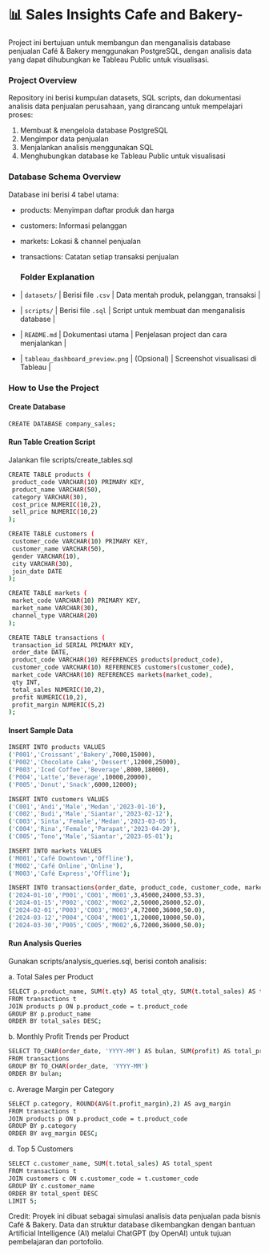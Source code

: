 # 📊  Sales Insights Cafe and Bakery-

Project ini bertujuan untuk membangun dan menganalisis database penjualan Café & Bakery menggunakan PostgreSQL, dengan analisis data yang dapat dihubungkan ke Tableau Public untuk visualisasi.

### Project Overview

Repository ini berisi kumpulan datasets, SQL scripts, dan dokumentasi analisis data penjualan perusahaan, yang dirancang untuk mempelajari proses:
1. Membuat & mengelola database PostgreSQL
2. Mengimpor data penjualan
3. Menjalankan analisis menggunakan SQL
4. Menghubungkan database ke Tableau Public untuk visualisasi

### Database Schema Overview

Database ini berisi 4 tabel utama:
- products: Menyimpan daftar produk dan harga
- customers: Informasi pelanggan
- markets: Lokasi & channel penjualan
- transactions: Catatan setiap transaksi penjualan

  ### Folder Explanation

- | `datasets/`                     | Berisi file `.csv` | Data mentah produk, pelanggan, transaksi       |
- | `scripts/`                      | Berisi file `.sql` | Script untuk membuat dan menganalisis database |
- | `README.md`                     | Dokumentasi utama  | Penjelasan project dan cara menjalankan        |
- | `tableau_dashboard_preview.png` | (Opsional)         | Screenshot visualisasi di Tableau              |

### How to Use the Project
#### Create Database
 ```bash
CREATE DATABASE company_sales;
```

#### Run Table Creation Script
Jalankan file scripts/create_tables.sql
 ```bash
CREATE TABLE products (
  product_code VARCHAR(10) PRIMARY KEY,
  product_name VARCHAR(50),
  category VARCHAR(30),
  cost_price NUMERIC(10,2),
  sell_price NUMERIC(10,2)
);

CREATE TABLE customers (
  customer_code VARCHAR(10) PRIMARY KEY,
  customer_name VARCHAR(50),
  gender VARCHAR(10),
  city VARCHAR(30),
  join_date DATE
);

CREATE TABLE markets (
  market_code VARCHAR(10) PRIMARY KEY,
  market_name VARCHAR(30),
  channel_type VARCHAR(20)
);

CREATE TABLE transactions (
  transaction_id SERIAL PRIMARY KEY,
  order_date DATE,
  product_code VARCHAR(10) REFERENCES products(product_code),
  customer_code VARCHAR(10) REFERENCES customers(customer_code),
  market_code VARCHAR(10) REFERENCES markets(market_code),
  qty INT,
  total_sales NUMERIC(10,2),
  profit NUMERIC(10,2),
  profit_margin NUMERIC(5,2)
);
 ```

#### Insert Sample Data

 ```bash
INSERT INTO products VALUES
('P001','Croissant','Bakery',7000,15000),
('P002','Chocolate Cake','Dessert',12000,25000),
('P003','Iced Coffee','Beverage',8000,18000),
('P004','Latte','Beverage',10000,20000),
('P005','Donut','Snack',6000,12000);

INSERT INTO customers VALUES
('C001','Andi','Male','Medan','2023-01-10'),
('C002','Budi','Male','Siantar','2023-02-12'),
('C003','Sinta','Female','Medan','2023-03-05'),
('C004','Rina','Female','Parapat','2023-04-20'),
('C005','Tono','Male','Siantar','2023-05-01');

INSERT INTO markets VALUES
('M001','Café Downtown','Offline'),
('M002','Café Online','Online'),
('M003','Café Express','Offline');

INSERT INTO transactions(order_date, product_code, customer_code, market_code, qty, total_sales, profit, profit_margin) VALUES
('2024-01-10','P001','C001','M001',3,45000,24000,53.3),
('2024-01-15','P002','C002','M002',2,50000,26000,52.0),
('2024-02-01','P003','C003','M003',4,72000,36000,50.0),
('2024-03-12','P004','C004','M001',1,20000,10000,50.0),
('2024-03-30','P005','C005','M002',6,72000,36000,50.0);
 ```
#### Run Analysis Queries

Gunakan scripts/analysis_queries.sql, berisi contoh analisis:

a. Total Sales per Product
 ```bash
SELECT p.product_name, SUM(t.qty) AS total_qty, SUM(t.total_sales) AS total_sales
FROM transactions t
JOIN products p ON p.product_code = t.product_code
GROUP BY p.product_name
ORDER BY total_sales DESC;
```

b. Monthly Profit Trends per Product
 ```bash
SELECT TO_CHAR(order_date, 'YYYY-MM') AS bulan, SUM(profit) AS total_profit
FROM transactions
GROUP BY TO_CHAR(order_date, 'YYYY-MM')
ORDER BY bulan;
```
c. Average Margin per Category
```bash
SELECT p.category, ROUND(AVG(t.profit_margin),2) AS avg_margin
FROM transactions t
JOIN products p ON p.product_code = t.product_code
GROUP BY p.category
ORDER BY avg_margin DESC;
```

d. Top 5 Customers
```bash
SELECT c.customer_name, SUM(t.total_sales) AS total_spent
FROM transactions t
JOIN customers c ON c.customer_code = t.customer_code
GROUP BY c.customer_name
ORDER BY total_spent DESC
LIMIT 5;
```
Credit: 
Proyek ini dibuat sebagai simulasi analisis data penjualan pada bisnis Café & Bakery. Data dan struktur database dikembangkan dengan bantuan Artificial Intelligence (AI) melalui ChatGPT (by OpenAI) untuk tujuan pembelajaran dan portofolio.

